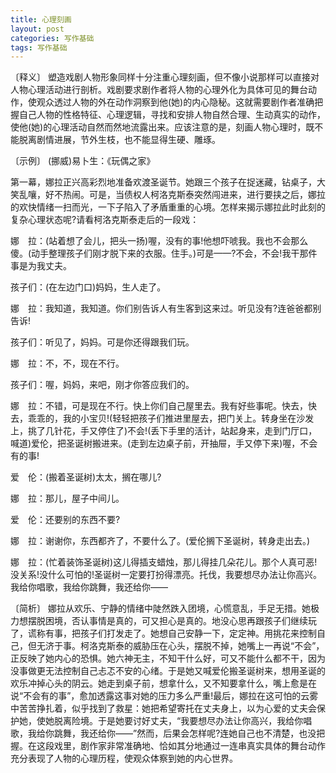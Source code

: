 ```yaml
---
title: 心理刻画
layout: post
categories: 写作基础
tags: 写作基础
---
```


〔释义〕 塑造戏剧人物形象同样十分注重心理刻画，但不像小说那样可以直接对人物心理活动进行剖析。戏剧要求剧作者将人物的心理外化为具体可见的舞台动作，使观众透过人物的外在动作洞察到他(她)的内心隐秘。这就需要剧作者准确把握自己人物的性格特征、心理逻辑，寻找和安排人物自然合理、生动真实的动作，使他(她)的心理活动自然而然地流露出来。应该注意的是，刻画人物心理时，既不能脱离剧情进展，节外生枝，也不能显得生硬、雕琢。

〔示例〕 (挪威)易卜生：《玩偶之家》

第一幕，娜拉正兴高彩烈地准备欢渡圣诞节。她跟三个孩子在捉迷藏，钻桌子，大笑乱嚷，好不热闹。可是，当债权人柯洛克斯泰突然闯进来，进行要挟之后，娜拉的欢快情绪一扫而光，一下子陷入了矛盾重重的心境。怎样来揭示娜拉此时此刻的复杂心理状态呢?请看柯洛克斯泰走后的一段戏：

娜　拉：(站着想了会儿，把头一扬)喔，没有的事!他想吓唬我。我也不会那么傻。(动手整理孩子们刚才脱下来的衣服。住手。)可是——?不会，不会!我干那件事是为我丈夫。

孩子们：(在左边门口)妈妈，生人走了。

娜　拉：我知道，我知道。你们别告诉人有生客到这来过。听见没有?连爸爸都别告诉!

孩子们：听见了，妈妈。可是你还得跟我们玩。

娜　拉：不，不，现在不行。

孩子们：喔，妈妈，来吧，刚才你答应我们的。

娜　拉：不错，可是现在不行。快上你们自己屋里去。我有好些事呢。快去，快去，乖乖的，我的小宝贝!(轻轻把孩子们推进里屋去，把门关上。转身坐在沙发上，挑了几针花，手又停住了)不会!(丢下手里的活计，站起身来，走到门厅口，喊道)爱伦，把圣诞树搬进来。(走到左边桌子前，开抽屉，手又停下来)喔，不会有的事!

爱　伦：(搬着圣诞树)太太，搁在哪儿?

娜　拉：那儿，屋子中间儿。

爱　伦：还要别的东西不要?

娜　拉：谢谢你，东西都齐了，不要什么了。(爱伦搁下圣诞树，转身走出去。)

娜　拉：(忙着装饰圣诞树)这儿得插支蜡烛，那儿得挂几朵花儿。那个人真可恶!没关系!没什么可怕的!圣诞树一定要打扮得漂亮。托伐，我要想尽办法让你高兴。我给你唱歌，我给你跳舞，我还给你——

〔简析〕 娜拉从欢乐、宁静的情绪中陡然跌入团境，心慌意乱，手足无措。她极力想摆脱困境，否认事情是真的，可又担心是真的。地没心思再跟孩子们继续玩了，谎称有事，把孩子们打发走了。她想自己安静一下，定定神。用挑花来控制自己，但无济于事。柯洛克斯泰的威胁压在心头，摆脱不掉，她嘴上一再说“不会”，正反映了她内心的恐惧。她六神无主，不知干什么好，可又不能什么都不干，因为没事做更无法控制自己忐忑不安的心绪。于是她又喊爱伦搬圣诞树来，想用圣诞的欢乐冲掉心头的阴云。她走到桌子前，想拿什么，又不知要拿什么，嘴上愈是在说“不会有的事”，愈加透露这事对她的压力多么严重!最后，娜拉在这可怕的云雾中苦苦挣扎着，似乎找到了救星：她把希望寄托在丈夫身上，以为心爱的丈夫会保护她，使她脱离险境。于是她要讨好丈夫，“我要想尽办法让你高兴，我给你唱歌，我给你跳舞，我还给你——”然而，后果会怎样呢?连她自己也不清楚，也没把握。在这段戏里，剧作家非常准确地、恰如其分地通过一连串真实具体的舞台动作充分表现了人物的心理历程，使观众体察到她的内心世界。 